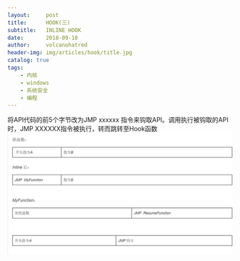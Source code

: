 ```yaml
---
layout:     post
title:      HOOK(三)
subtitle:   INLINE HOOK
date:       2018-09-10
author:     volcanohatred
header-img: img/articles/hook/title.jpg
catalog: true
tags:
    - 内核
    - windows
    - 系统安全
    - 编程
---
```

将API代码的前5个字节改为JMP xxxxxx 指令来钩取API。调用执行被钩取的API时，JMP XXXXXX指令被执行，转而跳转至Hook函数
![windows](https://raw.githubusercontent.com/volcanohatred/volcanohatred.github.io/master/img/articles/hook/3/图片1.png)  